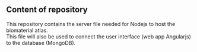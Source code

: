 <h2> Content of repository </h2>
<p> This repository contains the server file needed for Nodejs to host the biomaterial atlas. <br>
 This file will also be used to connect the user interface (web app Angularjs) to the database (MongoDB). <br></p>
